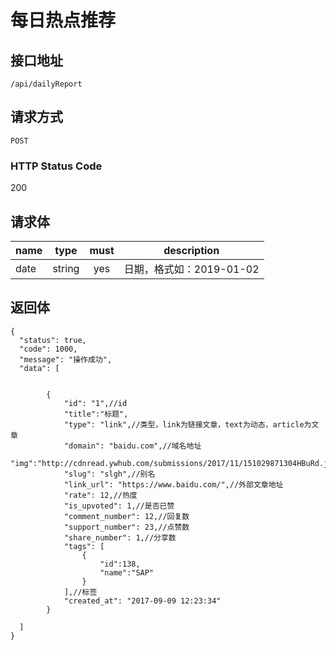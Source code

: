# 每日热点推荐

## 接口地址

`/api/dailyReport`

## 请求方式

`POST`

### HTTP Status Code

200

## 请求体

| name     | type     | must     | description |
|----------|:--------:|:--------:|:--------:|
| date   | string   | yes     | 日期，格式如：2019-01-02 |



## 返回体

```json5
{
  "status": true,
  "code": 1000,
  "message": "操作成功",
  "data": [
    
    
        {
            "id": "1",//id
            "title":"标题",
            "type": "link",//类型，link为链接文章，text为动态，article为文章
            "domain": "baidu.com",//域名地址
            "img":"http://cdnread.ywhub.com/submissions/2017/11/151029871304HBuRd.jpeg",
            "slug": "slgh",//别名
            "link_url": "https://www.baidu.com/",//外部文章地址
            "rate": 12,//热度
            "is_upvoted": 1,//是否已赞
            "comment_number": 12,//回复数
            "support_number": 23,//点赞数
            "share_number": 1,//分享数
            "tags": [
                {
                    "id":138,
                    "name":"SAP"
                }
            ],//标签
            "created_at": "2017-09-09 12:23:34"
        }
    
  ]
}
``` 
